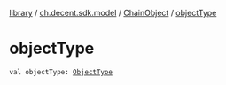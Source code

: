 [library](../../index.md) / [ch.decent.sdk.model](../index.md) / [ChainObject](index.md) / [objectType](./object-type.md)

# objectType

`val objectType: `[`ObjectType`](../-object-type/index.md)